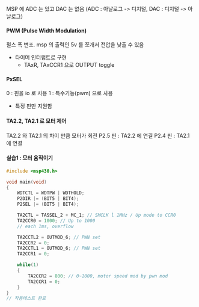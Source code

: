 MSP 에 ADC 는 있고 DAC 는 없음
(ADC : 아날로그 -> 디지털, DAC : 디지털 -> 아날로그)

#### PWM (Pulse Width Modulation)
펄스 폭 변조.
msp 의 출력인 5v 를 쪼개서 전압을 낮출 수 있음
- 타이머 인터럽트로 구현
	- TAxR, TAxCCR1 으로 OUTPUT toggle
#### PxSEL
0 : 핀을 io 로 사용
1 : 특수기능(pwm) 으로 사용
- 특정 핀만 지원함

#### TA2.2, TA2.1 로 모터 제어
TA2.2 와 TA2.1 의 차이 만큼 모터가 회전
P2.5 핀 : TA2.2 에 연결
P2.4 핀 : TA2.1 에 연결

#### 실습1 : 모터 움직이기
```c
#include <msp430.h>

void main(void)
{
    WDTCTL = WDTPW | WDTHOLD;
    P2DIR |= (BIT5 | BIT4);
    P2SEL |= (BIT5 | BIT4);

    TA2CTL = TASSEL_2 + MC_1; // SMCLK l 1MHz / Up mode to CCR0
    TA2CCR0 = 1000; // Up to 1000
    // each 1ms, overflow

    TA2CCTL2 = OUTMOD_6; // PWN set
    TA2CCR2 = 0;
    TA2CCTL1 = OUTMOD_6; // PWN set
    TA2CCR1 = 0;

    while(1)
    {
        TA2CCR2 = 800; // 0~1000, motor speed mod by pwn mod
        TA2CCR1 = 0;
    }
}
// 작동테스트 완료
```